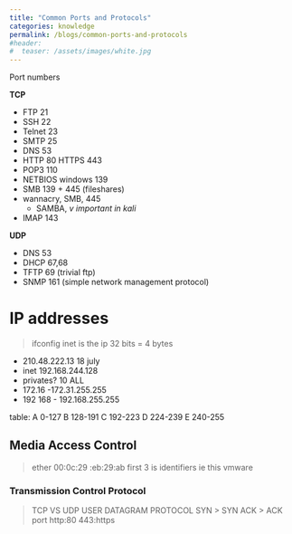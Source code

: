 ```yaml
---
title: "Common Ports and Protocols"
categories: knowledge
permalink: /blogs/common-ports-and-protocols
#header:
#  teaser: /assets/images/white.jpg
---
```


Port numbers

**TCP**
* FTP 21
* SSH 22
* Telnet 23
* SMTP 25
* DNS 53
* HTTP 80 HTTPS 443
* POP3 110
* NETBIOS windows 139
* SMB 139 + 445 (fileshares)
* wannacry, SMB, 445
	* SAMBA, _v important in kali_
* IMAP 143

**UDP**
* DNS 53
* DHCP 67,68
* TFTP 69 (trivial ftp)
* SNMP 161 (simple network management protocol)

# IP addresses
> ifconfig
> inet is the ip
> 32 bits = 4 bytes
-   210.48.222.13 18 july
-   inet 192.168.244.128
- privates? 10 ALL
- 172.16 -172.31.255.255
- 192 168 - 192.168.255.255

table:
A 0-127
B 128-191
C 192-223
D 224-239
E 240-255
## Media Access Control
>ether 00:0c:29     :eb:29:ab
>first 3 is identifiers
>ie this vmware
### Transmission Control Protocol
> TCP VS UDP
>  USER DATAGRAM PROTOCOL
>  SYN > SYN ACK > ACK
>  port http:80 443:https
>  
####
#####
######